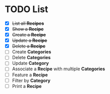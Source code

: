 # TODO List

- [x] ~~List all **Recipes**~~
- [x] ~~Show a **Recipe**~~
- [x] ~~Create a **Recipe**~~
- [x] ~~Update a **Recipe**~~
- [x] ~~Delete a **Recipe**~~
- [ ] Create **Categories**
- [ ] Delete **Categories**
- [ ] Update **Category**
- [ ] Associate a **Recipe** with multiple **Categories**
- [ ] Feature a **Recipe**
- [ ] Filter by **Category**
- [ ] Print a **Recipe**
